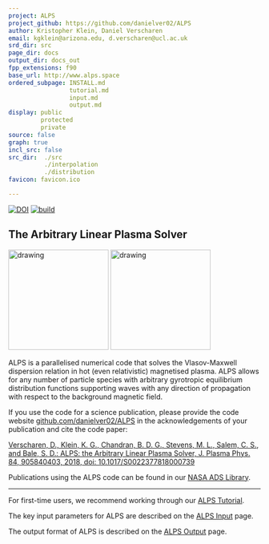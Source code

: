 ```yaml
---
project: ALPS
project_github: https://github.com/danielver02/ALPS
author: Kristopher Klein, Daniel Verscharen
email: kgklein@arizona.edu, d.verscharen@ucl.ac.uk
srd_dir: src
page_dir: docs
output_dir: docs_out
fpp_extensions: f90
base_url: http://www.alps.space
ordered_subpage: INSTALL.md
                 tutorial.md
                 input.md
                 output.md
display: public
         protected
         private
source: false
graph: true
incl_src: false
src_dir:  ./src
          ./interpolation
          ./distribution
favicon: favicon.ico

---
```


[![DOI](https://zenodo.org/badge/243310181.svg)](https://zenodo.org/badge/latestdoi/243310181)
[![build](https://github.com/danielver02/ALPS/actions/workflows/tests.yml/badge.svg)](https://github.com/danielver02/ALPS/actions/workflows/tests.yml)

## The Arbitrary Linear Plasma Solver

<img src="./page/ALPS_logo.png" alt="drawing" width="200"/>
<img src="./page/qrcode_alps_github.png" alt="drawing" width="200"/>

ALPS is a parallelised numerical code that solves the Vlasov-Maxwell dispersion
relation in hot (even relativistic) magnetised plasma. ALPS allows for any
number of particle species with arbitrary gyrotropic equilibrium distribution
functions supporting waves with any direction of propagation with respect to
the background magnetic field.

If you use the code for a science publication, please provide the code website
[github.com/danielver02/ALPS](https://github.com/danielver02/ALPS) in the acknowledgements of your publication and cite the code paper:

[Verscharen, D., Klein, K. G., Chandran, B. D. G., Stevens, M. L., Salem, C. S.,
and Bale, S. D.: ALPS: the Arbitrary Linear Plasma Solver, J. Plasma Phys. 84,
905840403, 2018, doi: 10.1017/S0022377818000739](http://doi.org/10.1017/S0022377818000739)

Publications using the ALPS code can be found in our [NASA ADS Library](https://ui.adsabs.harvard.edu/public-libraries/vPWlMyiDRq-YfZ2bGDWS7Q).

---

For first-time users, we recommend working through our [ALPS Tutorial](./page/tutorial.md).

The key input parameters for ALPS are described on the [ALPS Input](./page/input.md) page.

The output format of ALPS is described on the [ALPS Output](./page/output.md) page.
